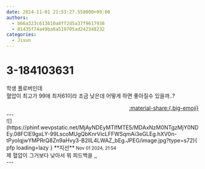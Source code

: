 ```yaml
---
date: 2024-11-01 21:53:27.558000+09:00
authors:
  - b66a323c613610a8ff2d5a37f9617936
  - 01435f74a49ba8a519705ad242348232
categories:
  - Jisun
---
```


# 3-184103631

<div class="post-container" markdown="1">
<div class="content-container md-sidebar__scrollwrap" markdown="1">

학생 플로버인데<br>혈압이 최고가 99에 최저61이라 조금 낮은데 어떻게 하면 좋아질수 있을까..?

</div>
</div>

<div style="text-align: right;" markdown="1">
<a href="https://weverse.io/fromis9/fanpost/3-184103631" style="text-align: right;">:material-share:{.big-emoji}</a>
</div>
---

<div class="comments-container md-sidebar__scrollwrap" markdown="1">
<div class="comment" markdown="1">
<div class='id-container' markdown="1">
![](https://phinf.wevpstatic.net/MjAyNDEyMTlfMTE5/MDAxNzM0NTgzMjY0NDEy.08FClE9gxLY-99LscoMUgQbKnrVicLFFWSqmAi3eGLEg.hXV0n-tPyoIqjwYMPRrQ8Zn9aHvy3-B2llL4LWAZ_bEg.JPEG/image.jpg?type=s72){ pfp loading=lazy }
**<span class="artist">지선</span>** <small>Nov 01 2024, 21:54</small><br>
</div>
<div class='comment-body' markdown="1">
제 혈압이 그거보다 낮아서 뭐 피드백을 ,,
</div>
</div>
</div>
---
